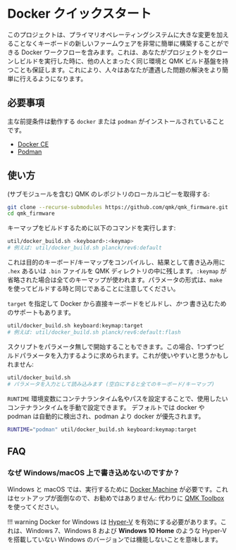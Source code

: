 # Docker クイックスタート

<!---
  original document: 0.12.43:docs/getting_started_docker.md
  git diff 0.12.43 HEAD -- docs/getting_started_docker.md | cat
-->

このプロジェクトは、プライマリオペレーティングシステムに大きな変更を加えることなくキーボードの新しいファームウェアを非常に簡単に構築することができる Docker ワークフローを含みます。これは、あなたがプロジェクトをクローンしビルドを実行した時に、他の人とまったく同じ環境と QMK ビルド基盤を持つことも保証します。これにより、人々はあなたが遭遇した問題の解決をより簡単に行えるようになります。

## 必要事項

主な前提条件は動作する `docker` または `podman` がインストールされていることです。
* [Docker CE](https://docs.docker.com/install/#supported-platforms)
* [Podman](https://podman.io/getting-started/installation)

## 使い方

(サブモジュールを含む) QMK のレポジトリのローカルコピーを取得する:

```bash
git clone --recurse-submodules https://github.com/qmk/qmk_firmware.git
cd qmk_firmware
```

キーマップをビルドするために以下のコマンドを実行します:
```bash
util/docker_build.sh <keyboard>:<keymap>
# 例えば: util/docker_build.sh planck/rev6:default
```

これは目的のキーボード/キーマップをコンパイルし、結果として書き込み用に `.hex` あるいは `.bin` ファイルを QMK ディレクトリの中に残します。`:keymap` が省略された場合は全てのキーマップが使われます。パラメータの形式は、`make` を使ってビルドする時と同じであることに注意してください。

`target` を指定して Docker から直接キーボードをビルドし、_かつ_ 書き込むためのサポートもあります。

```bash
util/docker_build.sh keyboard:keymap:target
# 例えば: util/docker_build.sh planck/rev6:default:flash
```

スクリプトをパラメータ無しで開始することもできます。この場合、1つずつビルドパラメータを入力するように求められます。これが使いやすいと思うかもしれません:

```bash
util/docker_build.sh
# パラメータを入力として読み込みます (空白にすると全てのキーボード/キーマップ)
```

`RUNTIME` 環境変数にコンテナランタイム名やパスを設定することで、使用したいコンテナランタイムを手動で設定できます。
デフォルトでは docker や podman は自動的に検出され、podman より docker が優先されます。

```bash
RUNTIME="podman" util/docker_build.sh keyboard:keymap:target
```

## FAQ

### なぜ Windows/macOS 上で書き込めないのですか？

Windows と macOS では、実行するために [Docker Machine](http://gw.tnode.com/docker/docker-machine-with-usb-support-on-windows-macos/) が必要です。これはセットアップが面倒なので、お勧めではありません: 代わりに [QMK Toolbox](https://github.com/qmk/qmk_toolbox) を使ってください。

!!! warning
    Docker for Windows は [Hyper-V](https://docs.microsoft.com/en-us/virtualization/hyper-v-on-windows/quick-start/enable-hyper-v) を有効にする必要があります。これは、Windows 7、Windows 8 および **Windows 10 Home** のような Hyper-V を搭載していない Windows のバージョンでは機能しないことを意味します。
